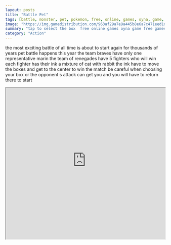 ```yaml
---
layout: posts
title: "Battle Pet"
tags: [battle, monster, pet, pokemon, free, online, games, oyna, game, free, games, play, play, games]
image: "https://img.gamedistribution.com/963af29a7e9a445b8e6a7c471eed1d56.jpg"
summary: "tap to select the box  free online games oyna game free games play play games"
category: "Action"
---
```


the most exciting battle of all time is about to start again for thousands of years pet battle happens this year the team braves have only one representative marin the team of renegades have 5 fighters who will win each fighter has their ink a mixture of cat with rabbit the ink have to move the boxes and get to the center to win the match be careful when choosing your box or the opponent s attack can get you and you will have to return there to start

<iframe width="100%" height="480px;" src="https://html5.gamedistribution.com/963af29a7e9a445b8e6a7c471eed1d56/"></iframe>